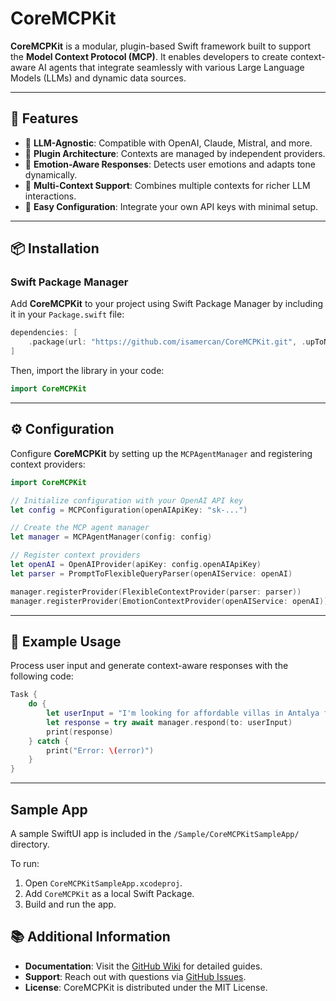 # CoreMCPKit

**CoreMCPKit** is a modular, plugin-based Swift framework built to support the **Model Context Protocol (MCP)**. It enables developers to create context-aware AI agents that integrate seamlessly with various Large Language Models (LLMs) and dynamic data sources.

---

## 🚀 Features

- 🧠 **LLM-Agnostic**: Compatible with OpenAI, Claude, Mistral, and more.
- 🧩 **Plugin Architecture**: Contexts are managed by independent providers.
- 💬 **Emotion-Aware Responses**: Detects user emotions and adapts tone dynamically.
- 🔄 **Multi-Context Support**: Combines multiple contexts for richer LLM interactions.
- 🔧 **Easy Configuration**: Integrate your own API keys with minimal setup.

---

## 📦 Installation

### Swift Package Manager
Add **CoreMCPKit** to your project using Swift Package Manager by including it in your `Package.swift` file:

```swift
dependencies: [
    .package(url: "https://github.com/isamercan/CoreMCPKit.git", .upToNextMajor(from: "1.0.0"))
]
```

Then, import the library in your code:

```swift
import CoreMCPKit
```

---

## ⚙️ Configuration

Configure **CoreMCPKit** by setting up the `MCPAgentManager` and registering context providers:

```swift
import CoreMCPKit

// Initialize configuration with your OpenAI API key
let config = MCPConfiguration(openAIApiKey: "sk-...")

// Create the MCP agent manager
let manager = MCPAgentManager(config: config)

// Register context providers
let openAI = OpenAIProvider(apiKey: config.openAIApiKey)
let parser = PromptToFlexibleQueryParser(openAIService: openAI)

manager.registerProvider(FlexibleContextProvider(parser: parser))
manager.registerProvider(EmotionContextProvider(openAIService: openAI))
```

---

## 📝 Example Usage

Process user input and generate context-aware responses with the following code:

```swift
Task {
    do {
        let userInput = "I'm looking for affordable villas in Antalya for June, prices are too high!"
        let response = try await manager.respond(to: userInput)
        print(response)
    } catch {
        print("Error: \(error)")
    }
}
```

---

## Sample App

A sample SwiftUI app is included in the `/Sample/CoreMCPKitSampleApp/` directory.

To run:
1. Open `CoreMCPKitSampleApp.xcodeproj`.
2. Add `CoreMCPKit` as a local Swift Package.
3. Build and run the app.



## 📚 Additional Information

- **Documentation**: Visit the [GitHub Wiki](https://github.com/username/CoreMCPKit/wiki) for detailed guides.
- **Support**: Reach out with questions via [GitHub Issues](https://github.com/username/CoreMCPKit/issues).
- **License**: CoreMCPKit is distributed under the MIT License.
